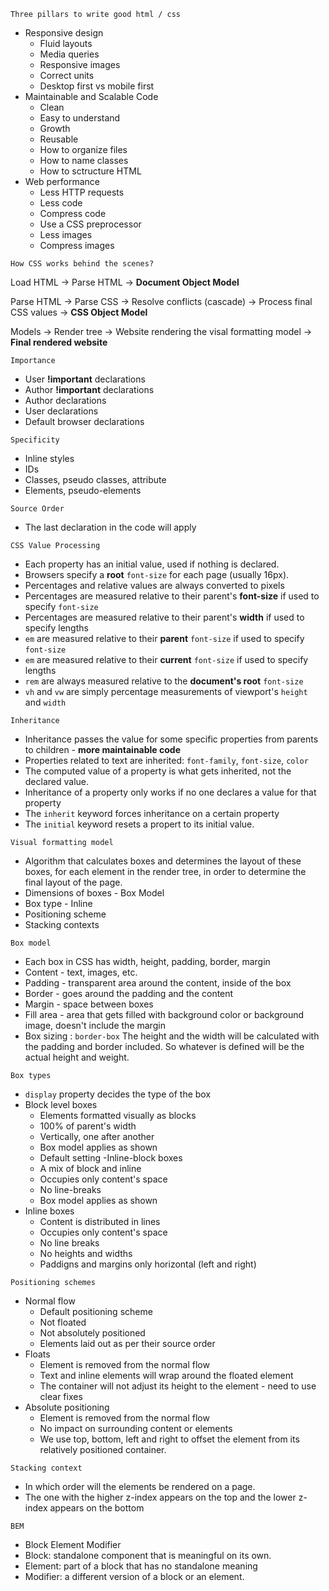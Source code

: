`Three pillars to write good html / css`
- Responsive design
    - Fluid layouts
    - Media queries
    - Responsive images
    - Correct units
    - Desktop first vs mobile first
- Maintainable and Scalable Code
    - Clean
    - Easy to understand
    - Growth
    - Reusable
    - How to organize files
    - How to name classes
    - How to sctructure HTML
- Web performance
    - Less HTTP requests
    - Less code
    - Compress code
    - Use a CSS preprocessor
    - Less images
    - Compress images

`How CSS works behind the scenes?`

Load HTML -> Parse HTML -> **Document Object Model**

Parse HTML -> Parse CSS -> Resolve conflicts (cascade) -> Process final CSS values -> **CSS Object Model**

Models -> Render tree -> Website rendering the visal formatting model -> **Final rendered website**

`Importance` 
- User **!important** declarations
- Author **!important** declarations
- Author declarations
- User declarations
- Default browser declarations

`Specificity`
- Inline styles
- IDs
- Classes, pseudo classes, attribute
- Elements, pseudo-elements

`Source Order`
- The last declaration in the code will apply

`CSS Value Processing`
- Each property has an initial value, used if nothing is declared.
- Browsers specify a **root** `font-size` for each page (usually 16px).
- Percentages and relative values are always converted to pixels
- Percentages are measured relative to their parent's **font-size** if used to specify `font-size`
- Percentages are measured relative to their parent's **width** if used to specify lengths
- `em` are measured relative to their **parent** `font-size` if used to specify `font-size`
- `em` are measured relative to their **current** `font-size` if used to specify lengths
- `rem` are always measured relative to the **document's root** `font-size`
- `vh` and `vw` are simply percentage measurements of viewport's `height` and `width`

`Inheritance`
- Inheritance passes the value for some specific properties from parents to children - **more maintainable code**
- Properties related to text are inherited: `font-family`, `font-size`, `color`
- The computed value of a property is what gets inherited, not the declared value.
- Inheritance of a property only works if no one declares a value for that property
- The `inherit` keyword forces inheritance on a certain property
- The `initial` keyword resets a propert to its initial value.

`Visual formatting model`
- Algorithm that calculates boxes and determines the layout of these boxes, for each element in the render tree, in order to determine the final layout of the page.
- Dimensions of boxes - Box Model
- Box type - Inline
- Positioning scheme
- Stacking contexts

`Box model`
- Each box in CSS has width, height, padding, border, margin
- Content - text, images, etc. 
- Padding - transparent area around the content, inside of the box
- Border - goes around the padding and the content
- Margin - space between boxes
- Fill area - area that gets filled with background color or background image, doesn't include the margin
- Box sizing : `border-box` The height and the width will be calculated with the padding and border included. So whatever is defined will be the actual height and weight.

`Box types`
- `display` property decides the type of the box
- Block level boxes
    - Elements formatted visually as blocks
    - 100% of parent's width
    - Vertically, one after another
    - Box model applies as shown
    - Default setting
-Inline-block boxes
    - A mix of block and inline
    - Occupies only content's space
    - No line-breaks
    - Box model applies as shown 
- Inline boxes
    - Content is distributed in lines
    - Occupies only content's space
    - No line breaks
    - No heights and widths
    - Paddigns and margins only horizontal (left and right)

`Positioning schemes`
- Normal flow
    - Default positioning scheme
    - Not floated
    - Not absolutely positioned
    - Elements laid out as per their source order
- Floats
    - Element is removed from the normal flow
    - Text and inline elements will wrap around the floated element
    - The container will not adjust its height to the element - need to use clear fixes
- Absolute positioning
    - Element is removed from the normal flow
    - No impact on surrounding content or elements
    - We use top, bottom, left and right to offset the element from its relatively positioned container.

`Stacking context`
- In which order will the elements be rendered on a page.
- The one with the higher z-index appears on the top and the lower z-index appears on the bottom

`BEM`
- Block Element Modifier
- Block: standalone component that is meaningful on its own.
- Element: part of a block that has no standalone meaning
- Modifier: a different version of a block or an element.


